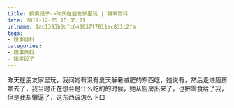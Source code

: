 ```yaml
---
title: 搞笑段子->昨天在朋友家里玩 | 糗事百科
date: 2019-12-25 15:35:21
urlname: 1ac1393b0dfc648037f7811ac831c2fa
tags: 
- 糗事百科
categories:
- 糗事百科
- 搞笑段子
---
```

昨天在朋友家里玩，我问她有没有夏天解暑减肥的东西吃，她说有，然后走进厨房拿去了，我当时正在想会是什么吃的的时候，她从厨房出来了，也把零食给了我，但是我却懵逼了，这东西该怎么下口


